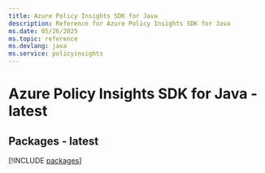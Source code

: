```yaml
---
title: Azure Policy Insights SDK for Java
description: Reference for Azure Policy Insights SDK for Java
ms.date: 05/26/2025
ms.topic: reference
ms.devlang: java
ms.service: policyinsights
---
```

# Azure Policy Insights SDK for Java - latest
## Packages - latest
[!INCLUDE [packages](policy-insights-index.md)]